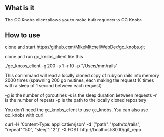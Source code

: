 ## What is it
The GC Knobs client allows you to make bulk requests to GC Knobs

## How to use 
clone and start https://github.com/MikeMitchellWebDev/gc_knobs.git

clone and run gc_knobs_client like this

./gc_knobs_client -g 200 -s 1 -r 10 -p "/Users/mm/rails"

This commmand will read a locally cloned copy of ruby on rails into memory
2000 times (spawning 200 go routines, each making the request 10 times with a sleep of 1 second between each request)


-g is the number of goroutines
-s is the sleep duration between requests
-r is the number of repeats
-p is the path to the locally cloned repository

You don't need the gc_knobs_client to use gc_knobs. You can also use gc_knobs with curl

curl -H 'Content-Type: application/json' -d '{"path":"/path/to/rails", "repeat":"50", "sleep":"2"}' -X POST  http://localhost:8000/git_repo


